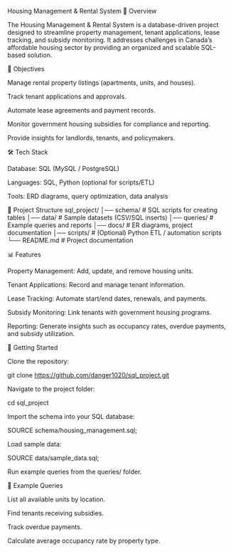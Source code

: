 Housing Management & Rental System
📌 Overview

The Housing Management & Rental System is a database-driven project designed to streamline property management, tenant applications, lease tracking, and subsidy monitoring. It addresses challenges in Canada’s affordable housing sector by providing an organized and scalable SQL-based solution.

🎯 Objectives

Manage rental property listings (apartments, units, and houses).

Track tenant applications and approvals.

Automate lease agreements and payment records.

Monitor government housing subsidies for compliance and reporting.

Provide insights for landlords, tenants, and policymakers.

🛠️ Tech Stack

Database: SQL (MySQL / PostgreSQL)

Languages: SQL, Python (optional for scripts/ETL)

Tools: ERD diagrams, query optimization, data analysis

📂 Project Structure
sql_project/
│── schema/              # SQL scripts for creating tables
│── data/                # Sample datasets (CSV/SQL inserts)
│── queries/             # Example queries and reports
│── docs/                # ER diagrams, project documentation
│── scripts/             # (Optional) Python ETL / automation scripts
└── README.md            # Project documentation

📊 Features

Property Management: Add, update, and remove housing units.

Tenant Applications: Record and manage tenant information.

Lease Tracking: Automate start/end dates, renewals, and payments.

Subsidy Monitoring: Link tenants with government housing programs.

Reporting: Generate insights such as occupancy rates, overdue payments, and subsidy utilization.

🚀 Getting Started

Clone the repository:

git clone https://github.com/danger1020/sql_project.git


Navigate to the project folder:

cd sql_project


Import the schema into your SQL database:

SOURCE schema/housing_management.sql;


Load sample data:

SOURCE data/sample_data.sql;


Run example queries from the queries/ folder.

📖 Example Queries

List all available units by location.

Find tenants receiving subsidies.

Track overdue payments.

Calculate average occupancy rate by property type.
